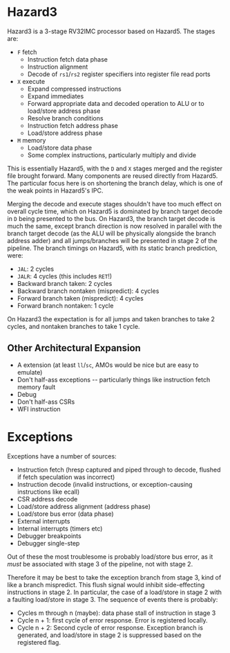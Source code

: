 # Hazard3

Hazard3 is a 3-stage RV32IMC processor based on Hazard5. The stages are:

- `F` fetch
	- Instruction fetch data phase
	- Instruction alignment
	- Decode of `rs1`/`rs2` register specifiers into register file read ports
- `X` execute
	- Expand compressed instructions
	- Expand immediates
	- Forward appropriate data and decoded operation to ALU or to load/store address phase
	- Resolve branch conditions
	- Instruction fetch address phase
	- Load/store address phase
- `M` memory
	- Load/store data phase
	- Some complex instructions, particularly multiply and divide

This is essentially Hazard5, with the `D` and `X` stages merged and the register file brought forward. Many components are reused directly from Hazard5. The particular focus here is on shortening the branch delay, which is one of the weak points in Hazard5's IPC.

Merging the decode and execute stages shouldn't have too much effect on overall cycle time, which on Hazard5 is dominated by branch target decode in `D` being presented to the bus. On Hazard3, the branch target decode is much the same, except branch direction is now resolved in parallel with the branch target decode (as the ALU will be physically alongside the branch address adder) and all jumps/branches will be presented in stage 2 of the pipeline. The branch timings on Hazard5, with its static branch prediction, were:

- `JAL`: 2 cycles
- `JALR`: 4 cycles (this includes `RET`!)
- Backward branch taken: 2 cycles
- Backward branch nontaken (mispredict): 4 cycles
- Forward branch taken (mispredict): 4 cycles
- Forward branch nontaken: 1 cycle

On Hazard3 the expectation is for all jumps and taken branches to take 2 cycles, and nontaken branches to take 1 cycle.

## Other Architectural Expansion

- A extension (at least `ll`/`sc`, AMOs would be nice but are easy to emulate)
- Don't half-ass exceptions -- particularly things like instruction fetch memory fault
- Debug
- Don't half-ass CSRs
- WFI instruction


# Exceptions

Exceptions have a number of sources:

- Instruction fetch (hresp captured and piped through to decode, flushed if fetch speculation was incorrect)
- Instruction decode (invalid instructions, or exception-causing instructions like ecall)
- CSR address decode
- Load/store address alignment (address phase)
- Load/store bus error (data phase)
- External interrupts
- Internal interrupts (timers etc)
- Debugger breakpoints
- Debugger single-step

Out of these the most troublesome is probably load/store bus error, as it *must* be associated with stage 3 of the pipeline, not with stage 2.

Therefore it may be best to take the exception branch from stage 3, kind of like a branch mispredict. This flush signal would inhibit side-effecting instructions in stage 2. In particular, the case of a load/store in stage 2 with a faulting load/store in stage 3. The sequence of events there is probably:

- Cycles m through n (maybe): data phase stall of instruction in stage 3
- Cycle n + 1: first cycle of error response. Error is registered locally.
- Cycle n + 2: Second cycle of error response. Exception branch is generated, and load/store in stage 2 is suppressed based on the registered flag.

